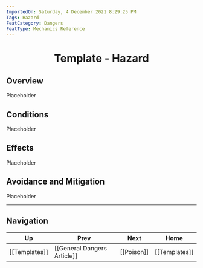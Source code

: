 ```yaml
---
ImportedOn: Saturday, 4 December 2021 8:29:25 PM
Tags: Hazard
FeatCategory: Dangers
FeatType: Mechanics Reference
---
```

# <center>Template - Hazard</center>

## Overview

Placeholder

## Conditions

Placeholder

## Effects

Placeholder

## Avoidance and Mitigation

Placeholder


---
## Navigation
| Up | Prev | Next | Home |
|----|------|------|------|
| [[Templates]] | [[General Dangers Article]] | [[Poison]] | [[Templates]] |
